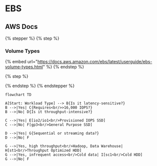 # EBS

## AWS Docs

{% stepper %}
{% step %}
### Volume Types

{% embed url="https://docs.aws.amazon.com/ebs/latest/userguide/ebs-volume-types.html" %}
{% endstep %}

{% step %}

{% endstep %}
{% endstepper %}

```mermaid
flowchart TD

A[Start: Workload Type] --> B{Is it latency-sensitive?}
B -->|Yes| C{Requires<br/>>16,000 IOPS?}
B -->|No| D{Is it throughput-intensive?}

C -->|Yes| E[io2/io1<br/>Provisioned IOPS SSD]
C -->|No| F[gp3<br/>General Purpose SSD]

D -->|Yes| G{Sequential or streaming data?}
D -->|No| F

G -->|Yes, high throughput<br/>Hadoop, Data Warehouse| H[st1<br/>Throughput Optimized HDD]
G -->|Yes, infrequent access<br/>Cold data| I[sc1<br/>Cold HDD]
G -->|No| F


```
